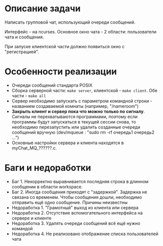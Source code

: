 # Описание задачи

Написать групповой чат, использующий очереди сообщений.

Интерфейс - на ncurses. Основное окно чата - 2 области: пользователи чата и сообщения.

При запуске клиентской части должно появиться окно с "регистрацией".

# Особенности реализации

- Очереди сообщений стандарта POSIX
- Сборка серверной части: ```make server```, клиентской - ```make client```. Обе части - ```make all```
- Сервер необходимо запускать с параметром командной строки - названием создаваемой комнаты (например, "/nameroom")
- **Закрыть клиент и сервер пока что можно только по сигналу**. Сигналы не перехватываются программами, поэтому если программы будут запускаться в текущей сессии снова, то необходимо перезапустить или удалить созданные очереди сообщений вручную (dev/mqueue : "sudo rm -rf очередь1 очередь2 ...") 
- Основные настройки сервера и клиента находятся в myChat_MQ_??????.c.

# Баги и недоработки
- Баг 1. Некорректно выравнивается последняя строка в длинном сообщении в области workspace.
- Баг 2. Иногда сообщения приходят с "задержкой". Задержка не связана со временем. Чтобы сообщения дошли, необходимо отправить ещё одно сообщение. Причины неизвестны
- Недоработка 1. "Грамотный" выход из клиента или сервера
- Недоработка 2. Отсутствие вспомогательного интерфейса на сервере и клиенте
- Недоработка 3. Удалять очереди сообщений всё ещё нужно командой
- Недоработка 4. Не реализовано отображение списка пользователей чата